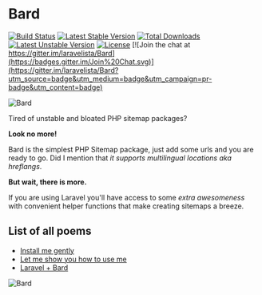 # Bard

[![Build Status](https://travis-ci.org/laravelista/Bard.svg)](https://travis-ci.org/laravelista/Bard) [![Latest Stable Version](https://poser.pugx.org/laravelista/bard/v/stable.svg)](https://packagist.org/packages/laravelista/bard) [![Total Downloads](https://poser.pugx.org/laravelista/bard/downloads.svg)](https://packagist.org/packages/laravelista/bard) [![Latest Unstable Version](https://poser.pugx.org/laravelista/bard/v/unstable.svg)](https://packagist.org/packages/laravelista/bard) [![License](https://poser.pugx.org/laravelista/bard/license.svg)](https://packagist.org/packages/laravelista/bard) [![Join the chat at https://gitter.im/laravelista/Bard](https://badges.gitter.im/Join%20Chat.svg)](https://gitter.im/laravelista/Bard?utm_source=badge&utm_medium=badge&utm_campaign=pr-badge&utm_content=badge) 

![Bard](http://news.cdn.leagueoflegends.com/public/images/pages/2015/breveal/img/Promo_Bard_Reveal_BardFloating.png)

Tired of unstable and bloated PHP sitemap packages?
 
**Look no more!** 

Bard is the simplest PHP Sitemap package, just add some urls and you are ready to go. Did I mention that *it supports multilingual locations aka hreflangs*. 
 
**But wait, there is more.** 
 
If you are using Laravel you'll have access to some *extra awesomeness* with convenient helper functions that make creating sitemaps a breeze.
 
## List of all poems

- [Install me gently](https://github.com/laravelista/Bard/wiki/Installation)
- [Let me show you how to use me](https://github.com/laravelista/Bard/wiki/Usage)
- [Laravel + Bard](https://github.com/laravelista/Bard/wiki/Laravel-and-Bard)
 

![Bard](http://news.cdn.leagueoflegends.com/public/images/pages/2015/breveal/img/Promo_Bard_Reveal_Mask.png)
